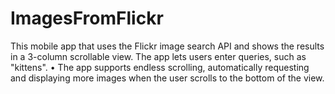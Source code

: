 # ImagesFromFlickr
This mobile app that uses the Flickr image search API and shows the results in a 3-column scrollable view. The app lets users enter queries, such as "kittens". • The app supports endless scrolling, automatically requesting and displaying more images when the user scrolls to the bottom of the view.
